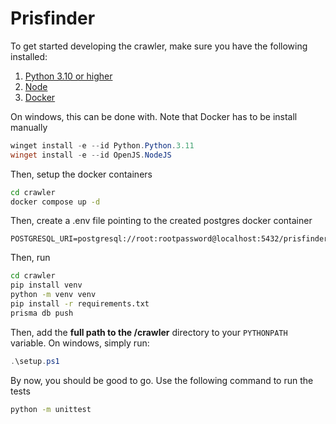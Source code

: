 # Prisfinder

To get started developing the crawler, make sure you have the following installed:

1. [Python 3.10 or higher](https://www.python.org/downloads/)
2. [Node](https://nodejs.org/en/download)
3. [Docker](https://www.docker.com/products/docker-desktop/)

On windows, this can be done with. Note that Docker has to be install manually

```PowerShell
winget install -e --id Python.Python.3.11
winget install -e --id OpenJS.NodeJS
```

Then, setup the docker containers

```Bash
cd crawler
docker compose up -d
```

Then, create a .env file pointing to the created postgres docker container

```
POSTGRESQL_URI=postgresql://root:rootpassword@localhost:5432/prisfinder
```

Then, run

```Bash
cd crawler
pip install venv
python -m venv venv
pip install -r requirements.txt
prisma db push
```

Then, add the **full path to the /crawler** directory to your `PYTHONPATH` variable. On windows, simply run:

```PowerShell
.\setup.ps1
```

By now, you should be good to go. Use the following command to run the tests

```Bash
python -m unittest
```
